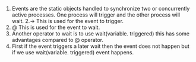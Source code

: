 1. Events are the static objects handled to synchronize two or concurrently active processes. One process will trigger and the other process will wait.
2.-> This is used for the event to trigger.
3. @ This is used for the event to wait.
4. Another operator to wait is to use wait(variable. triggered) this has some advantages compared to @ operator.
5. First if the event triggers a later wait then the event does not happen but if we use wait(variable. triggered) event happens.
